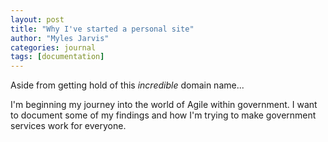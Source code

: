 ```yaml
---
layout: post
title: "Why I've started a personal site"
author: "Myles Jarvis"
categories: journal
tags: [documentation]
---
```


Aside from getting hold of this *incredible* domain name...

I'm beginning my journey into the world of Agile within government. I want to document some of my findings and how I'm trying to make government services work for everyone.